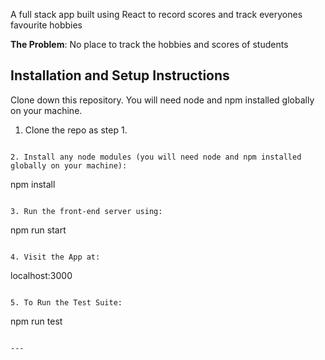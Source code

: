 A full stack app built using React to record scores and track everyones favourite hobbies

 **The Problem**: No place to track the hobbies and scores of students

## **Installation and Setup Instructions**

Clone down this repository. You will need node and npm installed globally on your machine.

1. Clone the repo as step 1.

```

2. Install any node modules (you will need node and npm installed globally on your machine):

```
npm install
```

3. Run the front-end server using:

```
npm run start
```

4. Visit the App at:

```
localhost:3000
```

5. To Run the Test Suite:

```
npm run test
```

---